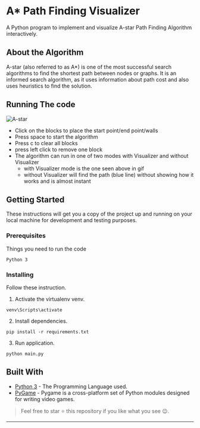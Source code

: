 # A* Path Finding Visualizer
A Python program to implement and visualize A-star Path Finding Algorithm interactively.

## About the Algorithm 
A-star (also referred to as A*) is one of the most successful search algorithms to find the shortest path between nodes or graphs. It is an informed search algorithm, as it uses information about path cost and also uses heuristics to find the solution.

## Running The code
![A-star](https://github.com/saif191020/Astar-Pathfinding-Visualizer/blob/master/astar.gif)
* Click on the blocks to place the start point/end point/walls
* Press space to start the algorithm
* Press c to clear all blocks
* press left click to remove one block
* The algorithm can run in one of two modes with Visualizer and without Visualizer 
  * with Visualizer mode is the one seen above in gif
  * without Visualizer will find the path (blue line) without showing how it works and is almost instant 

## Getting Started

These instructions will get you a copy of the project up and running on your local machine for development and testing purposes.

### Prerequisites

Things you need to run the code

```
Python 3
```
### Installing

Follow these instruction.

1. Activate the virtualenv venv.
```
venv\Scripts\activate
```
2. Install dependencies.
```
pip install -r requirements.txt
```
3. Run application.
```
python main.py
```
## Built With

* [Python 3](https://www.python.org/) - The Programming Language used.
* [PyGame](https://www.pygame.org/news) - Pygame is a cross-platform set of Python modules designed for writing video games.

> Feel free to star ⭐ this repository if you like what you see 😉.


***
